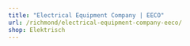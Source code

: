 ```yaml
---
title: "Electrical Equipment Company | EECO"
url: /richmond/electrical-equipment-company-eeco/
shop: Elektrisch
---
```

